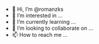 - 👋 Hi, I’m @romanzks
- 👀 I’m interested in ...
- 🌱 I’m currently learning ...
- 💞️ I’m looking to collaborate on ...
- 📫 How to reach me ...

<!---
romanzks/romanzks is a ✨ special ✨ repository because its `README.md` (this file) appears on your GitHub profile.
You can click the Preview link to take a look at your changes.
--->
